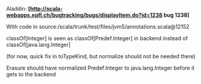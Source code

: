 Aladdin: **[http://scala-webapps.epfl.ch/bugtracking/bugs/displayItem.do?id=1238 bug 1238]**

With code in source:/scala/trunk/test/files/jvm5/annotations.scala@12152

classOf[Integer] is seen as classOf[Predef.Integer] in backend instead of classOf[java.lang.Integer]

(for now, quick fix in toTypeKind, but normalize should not be needed there)

Erasure should have normalized Predef.Integer to java.lang.Integer before it gets to the backend
